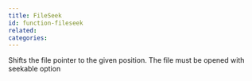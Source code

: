 ```yaml
---
title: FileSeek
id: function-fileseek
related:
categories:
---
```


Shifts the file pointer to the given position. The file must be opened with seekable option